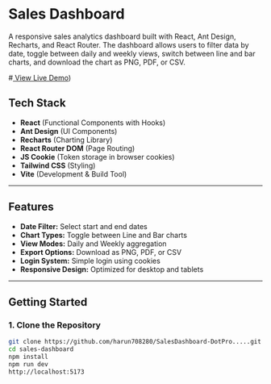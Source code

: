 #  Sales Dashboard

A responsive sales analytics dashboard built with React, Ant Design, Recharts, and React Router. The dashboard allows users to filter data by date, toggle between daily and weekly views, switch between line and bar charts, and download the chart as PNG, PDF, or CSV.

#[ View Live Demo](https://dot-admin-harun.netlify.app))


##  Tech Stack

- **React** (Functional Components with Hooks)
- **Ant Design** (UI Components)
- **Recharts** (Charting Library)
- **React Router DOM** (Page Routing)
- **JS Cookie** (Token storage in browser cookies)
- **Tailwind CSS** (Styling)
- **Vite** (Development & Build Tool)

---

##  Features

-  **Date Filter:** Select start and end dates
-  **Chart Types:** Toggle between Line and Bar charts
-  **View Modes:** Daily and Weekly aggregation
-  **Export Options:** Download as PNG, PDF, or CSV
-  **Login System:** Simple login using cookies
-  **Responsive Design:** Optimized for desktop and tablets

---

##  Getting Started

### 1. Clone the Repository

```bash
git clone https://github.com/harun708280/SalesDashboard-DotPro.....git
cd sales-dashboard
npm install
npm run dev
http://localhost:5173


